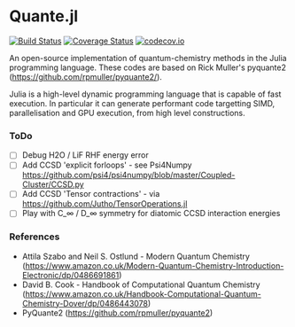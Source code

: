# Quante.jl

[![Build Status](https://travis-ci.org/jarvist/Quante.jl.svg?branch=master)](https://travis-ci.org/jarvist/Quante.jl)
[![Coverage
Status](https://coveralls.io/repos/jarvist/Quante.jl/badge.svg?branch=master&service=github)](https://coveralls.io/github/jarvist/Quante.jl?branch=master)
[![codecov.io](http://codecov.io/github/jarvist/Quante.jl/coverage.svg?branch=master)](http://codecov.io/github/jarvist/Quante.jl?branch=master)

An open-source implementation of quantum-chemistry methods in the Julia
programming language. 
These codes are based on Rick Muller's pyquante2 
(https://github.com/rpmuller/pyquante2/). 

Julia is a high-level dynamic programming language that is capable of fast
execution. In particular it can generate performant code targetting SIMD,
parallelisation and GPU execution, from high level constructions.

### ToDo

- [ ] Debug H2O / LiF RHF energy error
- [ ] Add CCSD 'explicit forloops' - see Psi4Numpy
  https://github.com/psi4/psi4numpy/blob/master/Coupled-Cluster/CCSD.py
- [ ] Add CCSD 'Tensor contractions' - via
  https://github.com/Jutho/TensorOperations.jl
- [ ] Play with C_∞ / D_∞ symmetry for diatomic CCSD interaction energies

### References

- Attila Szabo and Neil S. Ostlund - Modern Quantum Chemistry
(https://www.amazon.co.uk/Modern-Quantum-Chemistry-Introduction-Electronic/dp/0486691861)
- David B. Cook - Handbook of Computational Quantum Chemistry
(https://www.amazon.co.uk/Handbook-Computational-Quantum-Chemistry-Dover/dp/0486443078)
- PyQuante2 (https://github.com/rpmuller/pyquante2)

